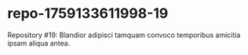 # repo-1759133611998-19
Repository #19: Blandior adipisci tamquam convoco temporibus amicitia ipsam aliqua antea.

